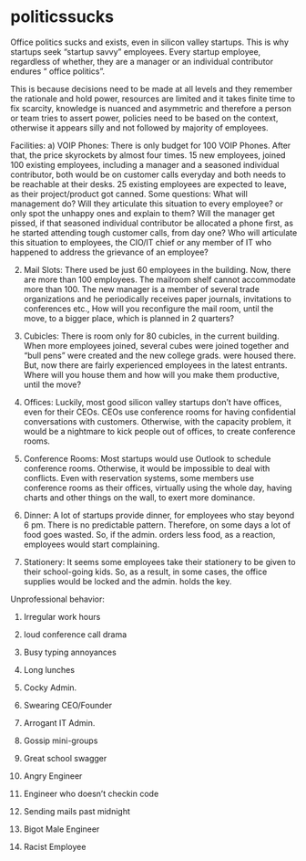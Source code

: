# politicssucks
Office politics sucks and exists, even in silicon valley startups. This is why startups seek “startup savvy” employees.
Every startup employee, regardless of whether, they are a manager or an individual contributor endures “ office politics”. 

This is because decisions need to be made at all levels and they remember the rationale and hold power, resources are limited and it takes finite time to fix scarcity, knowledge is nuanced and asymmetric and therefore a person or team tries to assert power, policies need to be based on the context, otherwise it appears silly and not followed by majority of employees.

Facilities:
a) VOIP Phones: There is only budget for 100 VOIP Phones. After that, the price skyrockets by almost four times. 15 new employees, joined 100 existing employees, including a manager and a seasoned individual contributor, both would be on customer calls everyday and both needs to be reachable at their desks. 25 existing employees are expected to leave, as their project/product got canned. 
Some questions:
What will management do? Will they articulate this situation to every employee?  or only spot the unhappy ones and explain to them? Will the manager get pissed, if that seasoned individual contributor be allocated a phone first, as he started attending tough customer calls, from day one? Who will articulate this situation to employees, the CIO/IT chief or any member of IT who happened to address the grievance of an employee?

2) Mail Slots:  There used be just 60 employees in the building. Now, there are more than 100 employees. The mailroom shelf cannot accommodate more than 100. The new manager is a member of several trade organizations and he periodically receives paper journals, invitations to conferences etc., How will you reconfigure the mail room, until the move, to a bigger place, which is planned in 2 quarters?

3) Cubicles: There is room only for 80 cubicles, in the current building.  When more employees joined, several cubes were joined together and “bull pens” were created and the new college grads. were housed there. But, now there are fairly experienced employees in the latest entrants.  Where will you house them and how will you make them productive, until the move?

4) Offices: Luckily, most good silicon valley startups don’t have offices, even for their CEOs. CEOs use conference rooms for having confidential conversations with customers. Otherwise, with the capacity problem, it would be a nightmare to kick people out of offices, to create conference rooms.

5) Conference Rooms: Most startups would use Outlook to schedule conference rooms. Otherwise, it would be impossible to deal with conflicts. Even with reservation systems, some members use conference rooms as their offices, virtually using the whole day, having charts and other things on the wall, to exert more dominance.

6) Dinner: A lot of startups provide dinner, for employees who stay beyond 6 pm.  There is no predictable pattern. Therefore, on some days a lot of food goes wasted. So, if the admin. orders less food, as a reaction, employees would start complaining.

7) Stationery: It seems some employees take their stationery to be given to their school-going kids. So, as a result, in some cases, the office supplies would be locked and the admin. holds the key.

Unprofessional behavior:

1) Irregular work hours

2) loud conference call drama

3) Busy typing annoyances

4)  Long lunches

5) Cocky Admin.

6) Swearing CEO/Founder

7) Arrogant IT Admin.

8) Gossip mini-groups

9) Great school swagger

10) Angry Engineer

11) Engineer who doesn’t checkin code

12) Sending mails past midnight

13) Bigot Male Engineer

14) Racist Employee

